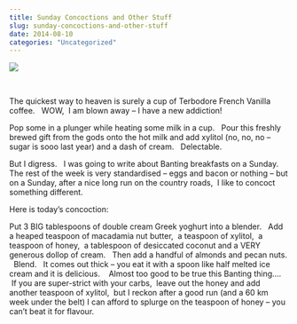 ```yaml
---
title: Sunday Concoctions and Other Stuff
slug: sunday-concoctions-and-other-stuff
date: 2014-08-10
categories: "Uncategorized"
---
```


<p><img src="https://res.cloudinary.com/dy6grlu8z/image/upload/v1558842175/h87kc2z2qy3iwvmyzupu.jpg"/></p>
<p> </p>
<p>The quickest way to heaven is surely a cup of Terbodore French Vanilla coffee.   WOW,  I am blown away – I have a new addiction!</p>
<p>Pop some in a plunger while heating some milk in a cup.   Pour this freshly brewed gift from the gods onto the hot milk and add xylitol (no, no, no – sugar is sooo last year) and a dash of cream.   Delectable.</p>
<p>But I digress.   I was going to write about Banting breakfasts on a Sunday.   The rest of the week is very standardised – eggs and bacon or nothing – but on a Sunday, after a nice long run on the country roads,  I like to concoct something different.</p>
<p>Here is today’s concoction:</p>
<p>Put 3 BIG tablespoons of double cream Greek yoghurt into a blender.   Add a heaped teaspoon of macadamia nut butter,  a teaspoon of xylitol,  a teaspoon of honey,  a tablespoon of desiccated coconut and a VERY generous dollop of cream.   Then add a handful of almonds and pecan nuts.   Blend.   It comes out thick – you eat it with a spoon like half melted ice cream and it is delicious.    Almost too good to be true this Banting thing….  If you are super-strict with your carbs,  leave out the honey and add another teaspoon of xylitol,  but I reckon after a good run (and a 60 km week under the belt) I can afford to splurge on the teaspoon of honey – you can’t beat it for flavour.</p>







